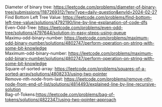 Diameter of binary tree: https://leetcode.com/problems/diameter-of-binary-tree/submissions/1187269312/?envType=daily-question&envId=2024-02-27
<br>Find Bottom Left Tree Value: https://leetcode.com/problems/find-bottom-left-tree-value/solutions/4792190/line-by-line-explanation-of-code-dfs
<br>Even-Odd-Tree: https://leetcode.com/problems/even-odd-tree/solutions/4797644/solution-in-easy-steps-using-queue
<br>Maximu-odd-binary-number: https://leetcode.com/problems/maximum-odd-binary-number/solutions/4802747/perform-operation-on-string-with-some-bit-knowledge
<br>Maximum-odd-binary-number: https://leetcode.com/problems/maximum-odd-binary-number/solutions/4802747/perform-operation-on-string-with-some-bit-knowledge
<br>Square-of-sorted-array: https://leetcode.com/problems/squares-of-a-sorted-array/solutions/4808233/using-two-pointer
<br>Remove-nth-node-from-last: https://leetcode.com/problems/remove-nth-node-from-end-of-list/solutions/4814493/explained-line-by-line-recursive-solution
<br>Bag-of-Tokens:https://leetcode.com/problems/bag-of-tokens/solutions/4822347/using-two-pointer-approach
